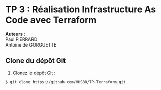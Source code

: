 # TP 3 : Réalisation Infrastructure As Code avec Terraform

**Auteurs :**  
Paul PIERRARD  
Antoine de GORGUETTE  

## Clone du dépôt Git

1. Clonez le dépôt Git :

```
$ git clone https://github.com/VHS88/TP-Terraform.git
```
